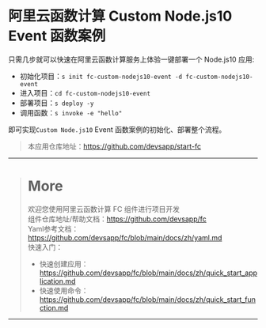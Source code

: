 # 阿里云函数计算 Custom Node.js10 Event 函数案例

只需几步就可以快速在阿里云函数计算服务上体验一键部署一个 Node.js10 应用:

- 初始化项目：`s init fc-custom-nodejs10-event -d fc-custom-nodejs10-event`
- 进入项目：`cd fc-custom-nodejs10-event`
- 部署项目：`s deploy -y`
- 调用函数：`s invoke -e "hello"`

即可实现`Custom Node.js10` Event 函数案例的初始化、部署整个流程。

> 本应用仓库地址：https://github.com/devsapp/start-fc

------------------------------------
> # More
> 欢迎您使用阿里云函数计算 FC 组件进行项目开发   
> 组件仓库地址/帮助文档：https://github.com/devsapp/fc   
> Yaml参考文档：https://github.com/devsapp/fc/blob/main/docs/zh/yaml.md   
> 快速入门：
>   - 快速创建应用：https://github.com/devsapp/fc/blob/main/docs/zh/quick_start_application.md
>   - 快速使用命令：https://github.com/devsapp/fc/blob/main/docs/zh/quick_start_function.md
------------------------------------
